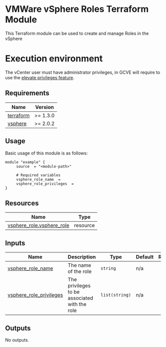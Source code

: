 # VMWare vSphere Roles Terraform Module
This Terraform module can be used to create and manage Roles in the vSphere

# Execution environment

The vCenter user must have administrator privileges, in GCVE will require to use the [elevate privileges feature](https://cloud.google.com/vmware-engine/docs/private-clouds/howto-elevate-privilege).

<!-- BEGIN_AUTOMATED_TF_DOCS_BLOCK -->
## Requirements

| Name | Version |
|------|---------|
| <a name="requirement_terraform"></a> [terraform](#requirement\_terraform) | >= 1.3.0 |
| <a name="requirement_vsphere"></a> [vsphere](#requirement\_vsphere) | >= 2.0.2 |

## Usage
Basic usage of this module is as follows:

```hcl
module "example" {
	 source  = "<module-path>"

	 # Required variables
	 vsphere_role_name  = 
	 vsphere_role_privileges  = 
}
```

## Resources

| Name | Type |
|------|------|
| [vsphere_role.vsphere_role](https://registry.terraform.io/providers/hashicorp/vsphere/latest/docs/resources/role) | resource |

## Inputs

| Name | Description | Type | Default | Required |
|------|-------------|------|---------|:--------:|
| <a name="input_vsphere_role_name"></a> [vsphere\_role\_name](#input\_vsphere\_role\_name) | The name of the role | `string` | n/a | yes |
| <a name="input_vsphere_role_privileges"></a> [vsphere\_role\_privileges](#input\_vsphere\_role\_privileges) | The privileges to be associated with the role | `list(string)` | n/a | yes |

## Outputs

No outputs.

<!-- END_AUTOMATED_TF_DOCS_BLOCK --> 